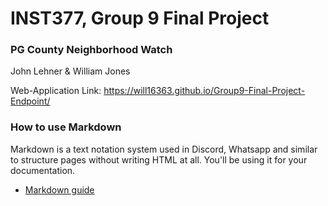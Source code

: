 # INST377, Group 9 Final Project
### PG County Neighborhood Watch

John Lehner & William Jones

Web-Application Link: https://will16363.github.io/Group9-Final-Project-Endpoint/

### How to use Markdown
Markdown is a text notation system used in Discord, Whatsapp and similar to structure pages without writing HTML at all. You'll be using it for your documentation.
* [Markdown guide](https://www.markdownguide.org/cheat-sheet/)
